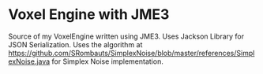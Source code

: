 # Voxel Engine with JME3
Source of my VoxelEngine written using JME3.
Uses Jackson Library for JSON Serialization.
Uses the algorithm at https://github.com/SRombauts/SimplexNoise/blob/master/references/SimplexNoise.java for Simplex Noise implementation.
